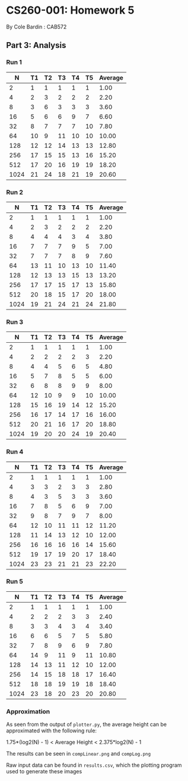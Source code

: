 # CS260-001: Homework 5

By Cole Bardin : CAB572

## Part 3: Analysis

### Run 1

|       N |      T1 |      T2 |      T3 |      T4 |      T5 | Average |
|    ---- |   ----- |   ----- |   ----- |   ----- |   ----- | ------- |
|       2 |       1 |       1 |       1 |       1 |       1 |    1.00 |
|       4 |       2 |       3 |       2 |       2 |       2 |    2.20 |
|       8 |       3 |       6 |       3 |       3 |       3 |    3.60 |
|      16 |       5 |       6 |       6 |       9 |       7 |    6.60 |
|      32 |       8 |       7 |       7 |       7 |      10 |    7.80 |
|      64 |      10 |       9 |      11 |      10 |      10 |   10.00 |
|     128 |      12 |      12 |      14 |      13 |      13 |   12.80 |
|     256 |      17 |      15 |      15 |      13 |      16 |   15.20 |
|     512 |      17 |      20 |      16 |      19 |      19 |   18.20 |
|    1024 |      21 |      24 |      18 |      21 |      19 |   20.60 |

### Run 2

|       N |      T1 |      T2 |      T3 |      T4 |      T5 | Average |
|    ---- |   ----- |   ----- |   ----- |   ----- |   ----- | ------- |
|       2 |       1 |       1 |       1 |       1 |       1 |    1.00 |
|       4 |       2 |       3 |       2 |       2 |       2 |    2.20 |
|       8 |       4 |       4 |       4 |       3 |       4 |    3.80 |
|      16 |       7 |       7 |       7 |       9 |       5 |    7.00 |
|      32 |       7 |       7 |       7 |       8 |       9 |    7.60 |
|      64 |      13 |      11 |      10 |      13 |      10 |   11.40 |
|     128 |      12 |      13 |      13 |      15 |      13 |   13.20 |
|     256 |      17 |      17 |      15 |      17 |      13 |   15.80 |
|     512 |      20 |      18 |      15 |      17 |      20 |   18.00 |
|    1024 |      19 |      21 |      24 |      21 |      24 |   21.80 |

### Run 3

|       N |      T1 |      T2 |      T3 |      T4 |      T5 | Average |
|    ---- |   ----- |   ----- |   ----- |   ----- |   ----- | ------- |
|       2 |       1 |       1 |       1 |       1 |       1 |    1.00 |
|       4 |       2 |       2 |       2 |       2 |       3 |    2.20 |
|       8 |       4 |       4 |       5 |       6 |       5 |    4.80 |
|      16 |       5 |       7 |       8 |       5 |       5 |    6.00 |
|      32 |       6 |       8 |       8 |       9 |       9 |    8.00 |
|      64 |      12 |      10 |       9 |       9 |      10 |   10.00 |
|     128 |      15 |      16 |      19 |      14 |      12 |   15.20 |
|     256 |      16 |      17 |      14 |      17 |      16 |   16.00 |
|     512 |      20 |      21 |      16 |      17 |      20 |   18.80 |
|    1024 |      19 |      20 |      20 |      24 |      19 |   20.40 |

### Run 4

|       N |      T1 |      T2 |      T3 |      T4 |      T5 | Average |
|    ---- |   ----- |   ----- |   ----- |   ----- |   ----- | ------- |
|       2 |       1 |       1 |       1 |       1 |       1 |    1.00 |
|       4 |       3 |       3 |       2 |       3 |       3 |    2.80 |
|       8 |       4 |       3 |       5 |       3 |       3 |    3.60 |
|      16 |       7 |       8 |       5 |       6 |       9 |    7.00 |
|      32 |       9 |       8 |       7 |       9 |       7 |    8.00 |
|      64 |      12 |      10 |      11 |      11 |      12 |   11.20 |
|     128 |      11 |      14 |      13 |      12 |      10 |   12.00 |
|     256 |      16 |      16 |      16 |      16 |      14 |   15.60 |
|     512 |      19 |      17 |      19 |      20 |      17 |   18.40 |
|    1024 |      23 |      23 |      21 |      21 |      23 |   22.20 |

### Run 5

|       N |      T1 |      T2 |      T3 |      T4 |      T5 | Average |
|    ---- |   ----- |   ----- |   ----- |   ----- |   ----- | ------- |
|       2 |       1 |       1 |       1 |       1 |       1 |    1.00 |
|       4 |       2 |       2 |       2 |       3 |       3 |    2.40 |
|       8 |       3 |       3 |       4 |       3 |       4 |    3.40 |
|      16 |       6 |       6 |       5 |       7 |       5 |    5.80 |
|      32 |       7 |       8 |       9 |       6 |       9 |    7.80 |
|      64 |      14 |       9 |      11 |       9 |      11 |   10.80 |
|     128 |      14 |      13 |      11 |      12 |      10 |   12.00 |
|     256 |      14 |      15 |      18 |      18 |      17 |   16.40 |
|     512 |      18 |      18 |      19 |      19 |      18 |   18.40 |
|    1024 |      23 |      18 |      20 |      23 |      20 |   20.80 |

### Approximation

As seen from the output of `plotter.py`, the average height can be approximated with the following rule:

1.75*(log2(N) - 1) < Average Height < 2.375*log2(N) - 1

The results can be seen in `compLinear.png` and `compLog.png`

Raw input data can be found in `results.csv`, which the plotting program used to generate these images